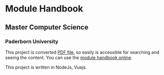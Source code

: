 # Module Handbook
## Master Computer Science
### Paderborn University

This project is converted [PDF file](https://cs.uni-paderborn.de/fileadmin/informatik/Studium/Studiumangebot/Informatik/Informatik2017/MHB_Master_EN.pdf), so easily is accessible for searching and seeing the content.
You can use the [module handbook online](https://samansoltani.com/mhb). 

This project is written in NodeJs, Vuejs.
